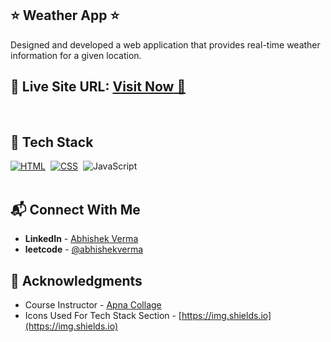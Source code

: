 ## ⭐ Weather App ⭐

Designed and developed a web application that provides real-time weather information for a given location.

## 📌 **Live Site URL:** <a href="https://guileless-faloodeh-daa61e.netlify.app/">**Visit Now** 🚀</a>

<br>

## 📌 Tech Stack

[![HTML](https://img.shields.io/badge/html5%20-%23E34F26.svg?&style=for-the-badge&logo=html5&logoColor=white)](https://github.com/Abhishekvermas)&nbsp;
[![CSS](https://img.shields.io/badge/css3%20-%231572B6.svg?&style=for-the-badge&logo=css3&logoColor=white)]( https://github.com/Abhishekvermas)&nbsp;
<img alt="JavaScript" src="https://img.shields.io/badge/javascript-%23323330.svg?style=for-the-badge&logo=javascript&logoColor=%23F7DF1E"/> 
<br>
<br>

## 📬 Connect With Me

- **LinkedIn** - [Abhishek Verma](https://www.linkedin.com/in/abhishek-verma-2b0a2426a/)
- **leetcode** - [@abhishekverma](https://leetcode.com/u/abhi8528/)

## 📌 Acknowledgments

- Course Instructor - [Apna Collage](https://www.linkedin.com/company/apna-college/)
- Icons Used For Tech Stack Section - [https://img.shields.io](https://img.shields.io)

